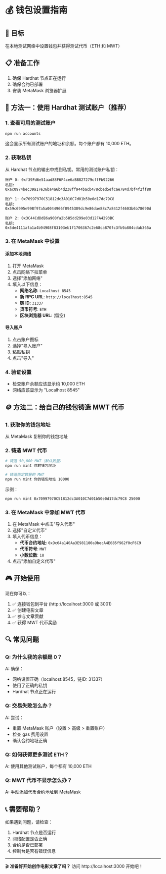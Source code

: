 # 💰 钱包设置指南

## 🎯 目标
在本地测试网络中设置钱包并获得测试代币（ETH 和 MWT）

## 📋 准备工作
1. 确保 Hardhat 节点正在运行
2. 确保合约已部署
3. 安装 MetaMask 浏览器扩展

## 🔧 方法一：使用 Hardhat 测试账户（推荐）

### 1. 查看可用的测试账户
```bash
npm run accounts
```

这会显示所有测试账户的地址和余额。每个账户都有 10,000 ETH。

### 2. 获取私钥
从 Hardhat 节点的输出中找到私钥。常用的测试账户私钥：

```
账户 0: 0xf39Fd6e51aad88F6F4ce6aB8827279cffFb92266
私钥: 0xac0974bec39a17e36ba4a6b4d238ff944bacb478cbed5efcae784d7bf4f2ff80

账户 1: 0x70997970C51812dc3A010C7d01b50e0d17dc79C8  
私钥: 0x59c6995e998f97a5a0044966f0945389dc9e86dae88c7a8412f4603b6b78690d

账户 2: 0x3C44CdDdB6a900fa2b585dd299e03d12FA4293BC
私钥: 0x5de4111afa1a4b94908f83103eb1f1706367c2e68ca870fc3fb9a804cdab365a
```

### 3. 在 MetaMask 中设置

#### 添加本地网络
1. 打开 MetaMask
2. 点击网络下拉菜单
3. 选择"添加网络"
4. 填入以下信息：
   - **网络名称**: `Localhost 8545`
   - **新 RPC URL**: `http://localhost:8545`
   - **链 ID**: `31337`
   - **货币符号**: `ETH`
   - **区块浏览器 URL**: (留空)

#### 导入账户
1. 点击账户图标
2. 选择"导入账户"
3. 粘贴私钥
4. 点击"导入"

### 4. 验证设置
- 检查账户余额应该显示约 10,000 ETH
- 网络应该显示为 "Localhost 8545"

## 🪙 方法二：给自己的钱包铸造 MWT 代币

### 1. 获取你的钱包地址
从 MetaMask 复制你的钱包地址

### 2. 铸造 MWT 代币
```bash
# 铸造 50,000 MWT（默认数量）
npm run mint 你的钱包地址

# 铸造指定数量的 MWT
npm run mint 你的钱包地址 10000
```

示例：
```bash
npm run mint 0x70997970C51812dc3A010C7d01b50e0d17dc79C8 25000
```

### 3. 在 MetaMask 中添加 MWT 代币

1. 在 MetaMask 中点击"导入代币"
2. 选择"自定义代币"
3. 填入代币信息：
   - **代币合约地址**: `0xDc64a140Aa3E981100a9becA4E685f962f0cF6C9`
   - **代币符号**: `MWT`
   - **小数位数**: `18`
4. 点击"添加自定义代币"

## 🎮 开始使用

现在你可以：
1. ✅ 连接钱包到平台 (http://localhost:3000 或 3001)
2. ✅ 创建电影文章
3. ✅ 参与文章贡献
4. ✅ 获得 MWT 代币奖励

## 🔍 常见问题

### Q: 为什么我的余额是 0？
A: 确保：
- 网络设置正确（localhost:8545，链ID: 31337）
- 使用了正确的私钥
- Hardhat 节点正在运行

### Q: 交易失败怎么办？
A: 尝试：
- 重置 MetaMask 账户（设置 > 高级 > 重置账户）
- 检查 gas 费用设置
- 确认合约地址正确

### Q: 如何获得更多测试 ETH？
A: 使用其他测试账户，每个都有 10,000 ETH

### Q: MWT 代币不显示怎么办？
A: 手动添加代币合约地址到 MetaMask

## 📞 需要帮助？

如果遇到问题，请检查：
1. Hardhat 节点是否运行
2. 网络配置是否正确
3. 合约是否已部署
4. 控制台是否有错误信息

---

🎬 **准备好开始创作电影文章了吗？** 访问 http://localhost:3000 开始吧！ 